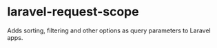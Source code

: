 # laravel-request-scope
Adds sorting, filtering and other options as query parameters to Laravel apps.
